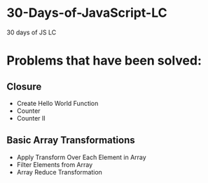 # 30-Days-of-JavaScript-LC
30 days of JS LC

# Problems that have been solved: 

## Closure
- Create Hello World Function 
- Counter 
- Counter II

## Basic Array Transformations 
- Apply Transform Over Each Element in Array 
- Filter Elements from Array 
- Array Reduce Transformation 
